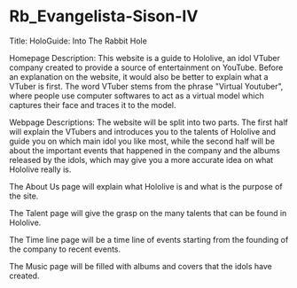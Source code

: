 # Rb_Evangelista-Sison-IV

Title: HoloGuide: Into The Rabbit Hole

Homepage Description: This website is a guide to Hololive, an idol VTuber company created to provide a source of entertainment on YouTube. Before an explanation on the website, it would also be better to explain what a VTuber is first. The word VTuber stems from the phrase "Virtual Youtuber", where people use computer softwares to  act as a virtual model which captures their face and traces it to the model.

Webpage Descriptions: The website will be split into two parts. The first half will explain 
the VTubers and introduces you to the talents of Hololive and guide you on which main idol you like most, while the second half will be about the important events that happened in the company and the albums released by the idols, which may give you a more accurate idea on what Hololive really is.

The About Us page will explain what Hololive is and what is the purpose of the site.

The Talent page will give the grasp on the many talents that can be found in Hololive.

The Time line page will be a time line of events starting from the founding of the company to recent events.

The Music page will be filled with albums and covers that the idols have created.
